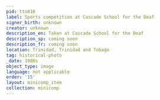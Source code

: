 ```yaml
---
pid: tto010
label: Sports competition at Cascade School for the Deaf
signer_birth: unknown
creator: unknown
description_en: Taken at Cascade School for the Deaf
description_sp: coming soon
description_fr: coming soon
location: Trinidad, Trinidad and Tobago
tag: historical-photo
_date: 1980s
object_type: image
language: not applicable
order: '15'
layout: minicomp_item
collection: minicomp
---
```

